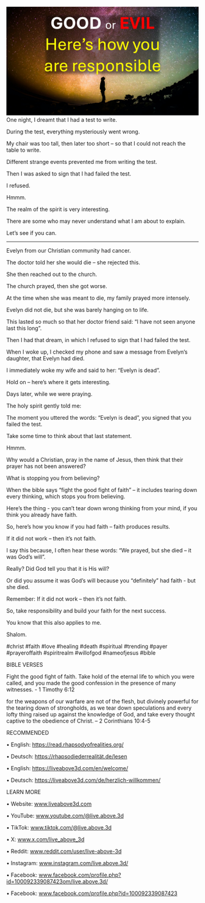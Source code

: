 ![Video cover image](./cover.jpg)
One night, I dreamt that I had a test to write.

During the test, everything mysteriously went wrong.

My chair was too tall, then later too short – so that I could not reach the table to write.

Different strange events prevented me from writing the test.

Then I was asked to sign that I had failed the test.

I refused.

Hmmm.

The realm of the spirit is very interesting.

There are some who may never understand what I am about to explain.

Let’s see if you can.

---

Evelyn from our Christian community had cancer.

The doctor told her she would die – she rejected this.

She then reached out to the church.

The church prayed, then she got worse.

At the time when she was meant to die, my family prayed more intensely.

Evelyn did not die, but she was barely hanging on to life.

This lasted so much so that her doctor friend said: “I have not seen anyone last this long”.

Then I had that dream, in which I refused to sign that I had failed the test.

When I woke up, I checked my phone and saw a message from Evelyn’s daughter, that Evelyn had died.

I immediately woke my wife and said to her: “Evelyn is dead”.

Hold on – here’s where it gets interesting.

Days later, while we were praying.

The holy spirit gently told me:

The moment you uttered the words: “Evelyn is dead”, you signed that you failed the test.

Take some time to think about that last statement.

Hmmm.

Why would a Christian, pray in the name of Jesus, then think that their prayer has not been answered?

What is stopping you from believing?

When the bible says “fight the good fight of faith” – it includes tearing down every thinking, which stops you from believing.

Here’s the thing - you can’t tear down wrong thinking from your mind, if you think you already have faith.

So, here’s how you know if you had faith – faith produces results.

If it did not work – then it’s not faith.

I say this because, I often hear these words: “We prayed, but she died – it was God’s will”.

Really? Did God tell you that it is His will?

Or did you assume it was God’s will because you “definitely” had faith - but she died.

Remember: If it did not work – then it’s not faith.

So, take responsibility and build your faith for the next success.

You know that this also applies to me.

Shalom.


#christ #faith #love #healing #death #spiritual #trending #payer #prayeroffaith #spiritrealm #willofgod #nameofjesus #bible


BIBLE VERSES

Fight the good fight of faith. Take hold of the eternal life to which you were called, and you made the good confession in the presence of many witnesses. - 1 Timothy 6:12

for the weapons of our warfare are not of the flesh, but divinely powerful for the tearing down of strongholds, as we tear down speculations and every lofty thing raised up against the knowledge of God, and take every thought captive to the obedience of Christ. – 2 Corinthians 10:4-5


RECOMMENDED

•	English: https://read.rhapsodyofrealities.org/

•	Deutsch: https://rhapsodiederrealität.de/lesen

•	English: https://liveabove3d.com/en/welcome/

•	Deutsch: https://liveabove3d.com/de/herzlich-willkommen/


LEARN MORE

•	Website: www.liveabove3d.com

•	YouTube: www.youtube.com/@live.above.3d

•	TikTok: www.tiktok.com/@live.above.3d

•	X: www.x.com/live_above_3d

•	Reddit: www.reddit.com/user/live-above-3d

•	Instagram: www.instagram.com/live.above.3d/

•	Facebook: www.facebook.com/profile.php?id=100092339087423om/live.above.3d/

•	Facebook: www.facebook.com/profile.php?id=100092339087423